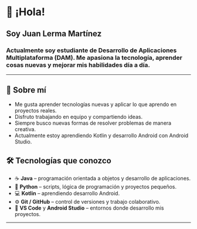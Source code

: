 # 👋 ¡Hola!

## Soy **Juan Lerma Martínez**

### Actualmente soy estudiante de **Desarrollo de Aplicaciones Multiplataforma (DAM)**.  Me apasiona la tecnología, aprender cosas nuevas y mejorar mis habilidades día a día.

---

## 💬 Sobre mí
- Me gusta aprender tecnologías nuevas y aplicar lo que aprendo en proyectos reales.  
- Disfruto trabajando en equipo y compartiendo ideas.  
- Siempre busco nuevas formas de resolver problemas de manera creativa.
- Actualmente estoy aprendiendo Kotlin y desarrollo Android con Android Studio.

## 🛠️ Tecnologías que conozco
- ☕ **Java** – programación orientada a objetos y desarrollo de aplicaciones.  
- 🐍 **Python** – scripts, lógica de programación y proyectos pequeños.  
- 💻 **Kotlin** – aprendiendo desarrollo Android.  
- ⚙️ **Git / GitHub** – control de versiones y trabajo colaborativo.  
- 🧩 **VS Code** y **Android Studio** – entornos donde desarrollo mis proyectos.  

---